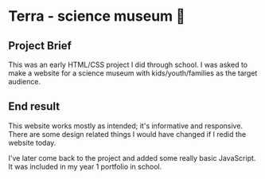 # Terra - science museum :telescope:

## Project Brief
This was an early HTML/CSS project I did through school.
I was asked to make a website for a science museum with kids/youth/families as the target audience.

## End result
This website works mostly as intended; it's informative and responsive.
There are some design related things I would have changed if I redid the website today.

I've later come back to the project and added some really basic JavaScript. It was included in my year 1 portfolio in school.

 
